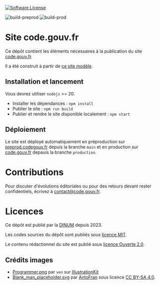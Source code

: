 [![Software License](https://img.shields.io/badge/Licence-MIT%2C%20Licence%20Ouverte-orange.svg?style=flat-square)](https://git.sr.ht/~codegouvfr/codegouvfr-public/tree/main/item/LICENSES)

![build-preprod](https://img.shields.io/github/actions/workflow/status/codegouvfr/codegouvfr-website/preproduction.yml?label=Deploiement%20en%20préprod)
![build-prod](https://img.shields.io/github/actions/workflow/status/codegouvfr/codegouvfr-website/production.yml?label=Deploiement%20en%20prod)

# Site code.gouv.fr

Ce dépôt contient les éléments nécessaires à la publication du site [code.gouv.fr](https://code.gouv.fr).

Il a été construit à partir de [ce site modèle](https://github.com/codegouvfr/eleventy-dsfr/).

## Installation et lancement

Vous devrez utiliser `nodejs` >= 20.

- Installer les dépendances : `npm install`
- Publier le site : `npm run build`
- Publier et rendre le site disponible localement : `npm start`

## Déploiement

Le site est déployé automatiquement en préproduction sur [preprod.codegouv.fr](http://preprod.codegouv.fr/fr/) depuis la branche `main` et en production sur [code.gouv.fr](https://code.gouv.fr/) depauis la branche `production`.

# Contributions

Pour discuter d'évolutions éditoriales ou pour des retours devant rester confidentiels, écrivez à [contact@code.gouv.fr](mailto:contact@code.gouv.fr).

# Licences

Ce dépôt est publié par la [DINUM](https://www.numerique.gouv.fr/) depuis 2023.

Les codes sources du dépôt sont publiés sous [licence MIT](LICENSES/LICENSE.MIT.md).

Le contenu rédactionnel du site est publié sous [licence Ouverte 2.0](LICENSES/LICENSE.Etalab-2.0.md).

## Crédits images

- [Programmer.png](public/illustrations/Programmer.png) par `ven` sur [IllustrationKit](https://illustrationkit.com/illustrations/ven)
- [Blank_man_placeholder.svg](https://fr.wikipedia.org/wiki/Fichier:Blank_man_placeholder.svg) par [AntoFran](https://commons.wikimedia.org/wiki/User:AntoFran) sous licence [CC BY-SA 4.0](https://creativecommons.org/licenses/by-sa/4.0>).
